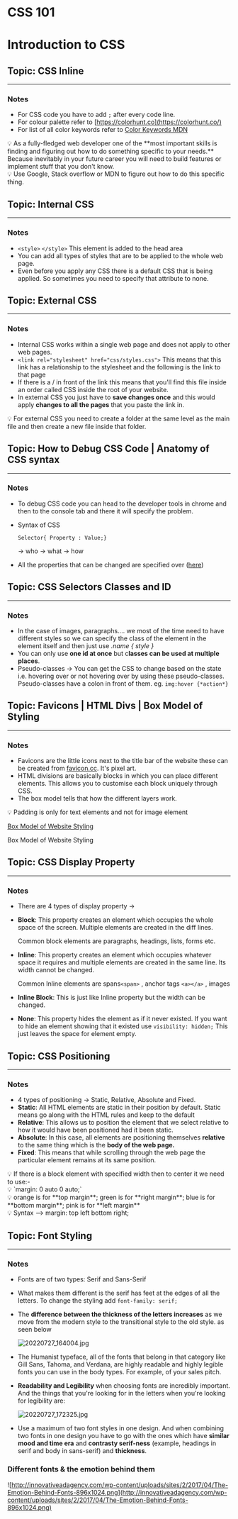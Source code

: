 # CSS 101

# Introduction to CSS

## Topic: CSS Inline

---

### Notes

- For CSS code you have to add `;` after every code line.
- For colour palette refer to  [https://colorhunt.co](https://colorhunt.co/)
- For list of all color keywords refer to [Color Keywords MDN](https://developer.mozilla.org/en-US/docs/Web/CSS/color_value/color_keywords#list_of_all_color_keywords)

<aside>
💡 As a fully-fledged web developer one of the **most important skills is finding and figuring out how to do something specific to your needs.** Because inevitably in your future career you will need to build features or implement stuff that you don't know.

</aside>

<aside>
💡 Use Google, Stack overflow or MDN to figure out how to do this specific thing.

</aside>

## Topic: Internal CSS

---

### Notes

- `<style>` `</style>` This element is added to the head area
- You can add all types of styles that are to be applied to the whole web page.
- Even before you apply any CSS there is a default CSS that is being applied. So sometimes you need to specify that attribute to none.

## Topic: External CSS

---

### Notes

- Internal CSS works within a single web page and does not apply to other web pages.
- `<link rel="stylesheet" href="css/styles.css">`
This means that this link has a relationship to the stylesheet and the following is the link to that page
- If there is a / in front of the link this means that you'll find this file inside an order called CSS inside the root of your website.
- In external CSS you just have to **save changes once** and this would apply **changes to all the pages** that you paste the link in.

<aside>
💡 For external CSS you need to create a folder at the same level as the main file and then create a new file inside that folder.

</aside>

## Topic: How to Debug CSS Code | Anatomy of CSS syntax

---

### Notes

- To debug CSS code you can head to the developer tools in chrome and then to the console tab and there it will specify the problem.
- Syntax of CSS
    
    `Selector{ Property : Value;}`                                                               
    
    → who    →    what  →   how
    
- All the properties that can be changed are specified over ([here](https://developer.mozilla.org/en-US/docs/Web/CSS/Reference))

## Topic: CSS Selectors Classes and ID

---

### Notes

- In the case of images, paragraphs…. we most of the time need to have different styles so we can specify the class of the element in the element itself and then just use *.name { style }*
- You can only use **one id at once** but c**lasses can be used at multiple places**.
- Pseudo-classes → You can get the CSS to change based on the state i.e. hovering over or not hovering over by using these pseudo-classes. Pseudo-classes have a colon in front of them. eg. `img:hover {*action*}`

## Topic: Favicons | HTML Divs | Box Model of Styling

---

### Notes

- Favicons are the little icons next to the title bar of the website these can be created from [favicon.cc](http://favicon.cc). It's pixel art.
- HTML divisions are basically blocks in which you can place different elements. This allows you to customise each block uniquely through CSS.
- The box model tells that how the different layers work.

<aside>
💡 Padding is only for text elements and not for image element

</aside>

[Box Model of Website Styling ](CSS%20101%20374a1b23f1d14e78941b81d9cadfe730/qsd75ur1lyq5s4dm0zar.jfif)

Box Model of Website Styling 

## Topic: CSS Display Property

---

### Notes

- There are 4 types of display property →
- **Block**: This property creates an element which occupies the whole space of the screen. Multiple elements are created in the diff lines.
    
    Common block elements are paragraphs, headings, lists, forms etc.
    
- **Inline**: This property creates an element which occupies whatever space it requires and multiple elements are created in the same line. Its width cannot be changed.
    
    Common Inline elements are spans`<span>` , anchor tags `<a></a>` , images
    
- **Inline Block**: This is just like Inline property but the width can be changed.
- **None**: This property hides the element as if it never existed. If you want to hide an element showing that it existed use `visibility: hidden;` This just leaves the space for element empty.

## Topic: CSS Positioning

---

### Notes

- 4 types of positioning → Static, Relative, Absolute and Fixed.
- **Static**: All HTML elements are static in their position by default. Static means go along with the HTML rules and keep to the default
- **Relative**: This allows us to position the element that we select relative to how it would have been positioned had it been static.
- **Absolute**: In this case, all elements are positioning themselves **relative** to the same thing which is the **body of the web page.**
- **Fixed**: This means that while scrolling through the web page the particular element remains at its same position.

<aside>
💡 If there is a block element with specified width then to center it we need to use:-

</aside>

<aside>
💡 `margin: 0 auto 0 auto;`

</aside>

<aside>
💡 orange is for **top margin**; green is for **right margin**; blue is for **bottom margin**; pink is for **left margin**

</aside>

<aside>
💡 Syntax —> margin: top left bottom right;

</aside>

## Topic: Font Styling

---

### Notes

- Fonts are of two types: Serif and Sans-Serif
- What makes them different is the serif has feet at the edges of all the letters. To change the styling add `font-family: serif;`
- The **difference between the thickness of the letters increases** as we move from the modern style to the transitional style to the old style.                      as seen below
    
    ![20220727_164004.jpg](CSS%20101%20374a1b23f1d14e78941b81d9cadfe730/20220727_164004.jpg)
    
- The Humanist typeface, all of the fonts that belong in that category like Gill Sans, Tahoma, and Verdana, are highly readable and highly legible fonts you can use in the body types. For example, of your sales pitch.
- **Readability and Legibility** when choosing fonts are incredibly important. And the things that you're looking for in the letters when you're looking for legibility are:
    
    ![20220727_172325.jpg](CSS%20101%20374a1b23f1d14e78941b81d9cadfe730/20220727_172325.jpg)
    
- Use a maximum of two font styles in one design. And when combining two fonts in one design you have to go with the ones which have **similar mood and time era** and **contrasty serif-ness** (example, headings in serif and body in sans-serif) and **thickness**.

### Different fonts & the emotion behind them

![http://innovativeadagency.com/wp-content/uploads/sites/2/2017/04/The-Emotion-Behind-Fonts-896x1024.png](http://innovativeadagency.com/wp-content/uploads/sites/2/2017/04/The-Emotion-Behind-Fonts-896x1024.png)